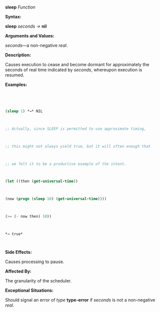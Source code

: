 **sleep** *Function* 



**Syntax:** 



**sleep** *seconds →* **nil** 



**Arguments and Values:** 



*seconds*—a non-negative *real*. 







 



 



**Description:** 



Causes execution to cease and become dormant for approximately the seconds of real time indicated by *seconds*, whereupon execution is resumed. 



**Examples:**
```lisp
 



(sleep 1) *→* NIL 



;; Actually, since SLEEP is permitted to use approximate timing, 



;; this might not always yield true, but it will often enough that 



;; we felt it to be a productive example of the intent. 



(let ((then (get-universal-time)) 



(now (progn (sleep 10) (get-universal-time)))) 



(>= (- now then) 10)) 



*→ true* 




```
**Side Effects:** 



Causes processing to pause. 



**Affected By:** 



The granularity of the scheduler. 



**Exceptional Situations:** 



Should signal an error of *type* **type-error** if *seconds* is not a non-negative *real*. 




